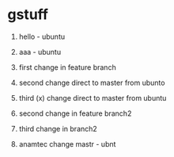 # gstuff


1. hello  - ubuntu 
2. aaa - ubuntu 
3. first change in feature branch
4. second change direct to master from ubunto
5. third (x) change direct to master from ubuntu
5. second change in feature branch2
6. third change in branch2

7. anamtec change mastr - ubnt
